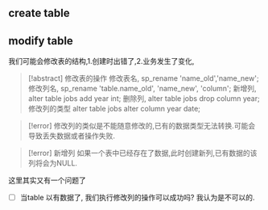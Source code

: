 
## create table



## modify table 

我们可能会修改表的结构,1.创建时出错了,2.业务发生了变化,

>[!abstract] 修改表的操作
>修改表名, sp_rename 'name_old','name_new';
>修改列名, sp_rename 'table.name_old', 'name_new', 'column';
>新增列,  alter table jobs add year int;
>删除列,  alter table jobs drop column year;
> 修改列的类型 alter table jobs alter column year date;

>[!error] 修改列的类似是不能随意修改的,已有的数据类型无法转换.可能会导致丢失数据或者操作失败.

>[!error] 新增列
>如果一个表中已经存在了数据,此时创建新列,已有数据的该列将会为NULL. 

 
这里其实又有一个问题了
- [ ] 当table 以有数据了, 我们执行修改列的操作可以成功吗? 我认为是不可以的.